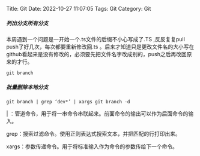 Title: Git
Date: 2022-10-27 11:07:05
Tags: Git
Category: Git

##### 列出分支所有分支
本周遇到一个问题是一开始一个.ts文件的后缀不小心写成了.TS ,反反复复pull push了好几次，每次都要重新修改回.ts 。后来才知道只是更改文件名的大小写在github看起来是没有修改的，必须要先把文件名字改成别的，push之后再改回原来的才行。

```git
git branch
```

<p></p>

##### 批量删除本地分支
```git
git branch | grep ‘dev*’ | xargs git branch -d
```

| ：管道命令，用于将一串命令串联起来。前面命令的输出可以作为后面命令的输入。

grep：搜索过滤命令。使用正则表达式搜索文本，并把匹配的行打印出来。

xargs：参数传递命令。用于将标准输入作为命令的参数传给下一个命令。